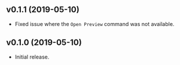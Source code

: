 ## v0.1.1 (2019-05-10)

* Fixed issue where the `Open Preview` command was not available.

## v0.1.0 (2019-05-10)

* Initial release.
